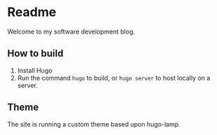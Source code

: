 # Readme

Welcome to my software development blog.

## How to build

1. Install Hugo
2. Run the command `hugo` to build, or `hugo server` to host locally on a server.

## Theme

The site is running a custom theme based upon hugo-lamp.